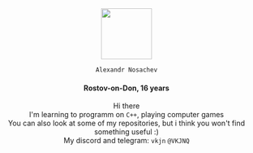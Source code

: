 <div id="header" align="center">
  <img src="https://media.giphy.com/media/M9gbBd9nbDrOTu1Mqx/giphy.gif" width="100"/>
</div>
<div align="center">

`Alexandr Nosachev`
#### Rostov-on-Don, 16 years
  
Hi there <br>
I'm learning to programm on `C++`, playing computer games <br>
You can also look at some of my repositories, but i think you won't find something useful :) <br>
My discord and telegram: `vkjn` `@VKJNQ`
</div>

